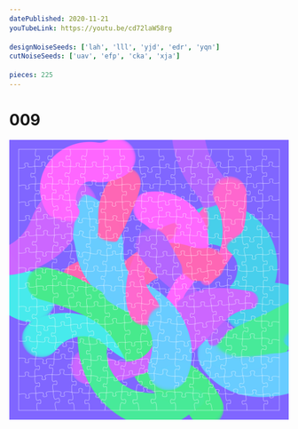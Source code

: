 ```yaml
---
datePublished: 2020-11-21
youTubeLink: https://youtu.be/cd72laW58rg

designNoiseSeeds: ['lah', 'lll', 'yjd', 'edr', 'yqn']
cutNoiseSeeds: ['uav', 'efp', 'cka', 'xja']

pieces: 225
---
```


# 009

![canvas](result/009_lah-lll-yjd-edr-yqn_uav-efp-cka-xja.png?raw=true)
